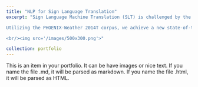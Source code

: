 ```yaml
---
title: "NLP for Sign Language Translation"
excerpt: "Sign Language Machine Translation (SLT) is challenged by the scarcity of annotated data. In this project, we enhance data augmentation techniques and improve gloss-to-text translation, where glosses are sequences of transcribed spoken language words ordered as they are signed. We treat gloss-to-text translation as a low-resource neural machine translation (NMT) problem. Our data augmentation approach focuses on generating glosses from text to address the shortage of professionally annotated SLT data.

Utilizing the PHOENIX-Weather 2014T corpus, we achieve a new state-of-the-art ROUGE-L score of 57.11. Our results demonstrate the potential for further advancements in SLT by jointly training encoder-decoder architectures on both text-to-gloss and gloss-to-text tasks. This combined approach not only augments the data but also improves SLT performance using the newly generated data.

<br/><img src='/images/500x300.png'>"

collection: portfolio
---
```


This is an item in your portfolio. It can be have images or nice text. If you name the file .md, it will be parsed as markdown. If you name the file .html, it will be parsed as HTML. 
